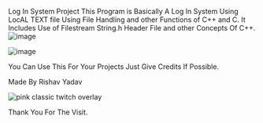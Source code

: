 Log In System Project 
This Program is  Basically A Log In System Using LocAL TEXT file Using File Handling and other Functions of C++ and C.
It Includes Use of Filestream String.h Header File and other Concepts Of C++.
![image](https://user-images.githubusercontent.com/83490214/149622207-36f59483-9760-4f07-846f-f981e5665c2f.png)


![image](https://user-images.githubusercontent.com/83490214/149622146-dbb37df0-e373-41fe-8212-4f13aebbf1a2.png)





You Can Use This For Your Projects Just Give Credits If Possible.


Made By Rishav Yadav

![pink classic twitch overlay ](https://user-images.githubusercontent.com/83490214/149622253-f680530f-851d-4412-b14f-73fb3f68bf09.jpg)




Thank You For The Visit.
